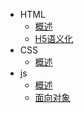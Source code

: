 - HTML
    - [概述](html/overview.md)
    - [H5语义化](html/语义化.md)
- CSS
  - [概述](css/overview.md)
- js
  - [概述](quickapp/overview.md)
  - [面向对象](js/面向对象.md)
